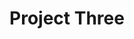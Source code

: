 ---
title: Project Three
featured_image:
  src: img/hero-image.jpg
  alt: project one alt

# HERO SECTION

hero:
  image:
    src: img/hero-image.jpg
    alt: Hero Image

# LAYOUT BLOCKS

blocks:
  - type: image-with-text
    image:
      src: img/hero-image.jpg
      alt: image alt text
    title: Project Name
    subhead: Pele Award - Gold 2020
    content: Brisket ribeye jowl, pork belly ham hock salami shank ball tip flank chuck shoulder landjaeger pork kielbasa t-bone. Fatback cupim chislic pork, bacon spare ribs ham hock. Boudin bacon filet mignon pastrami alcatra spare ribs, pancetta drumstick flank tenderloin landjaeger ham hock. Meatball tail pork belly ham hock bacon. Kielbasa rump doner cupim, spare ribs leberkas boudin chicken bacon buffalo burgdoggen filet mignon pig.

  - type: two-column
    title: Project Name
    subhead: Pele Award - Gold 2020
    content:
      'Brisket ribeye jowl, pork belly ham hock salami shank ball tip flank chuck shoulder landjaeger pork kielbasa t-bone. Fatback cupim chislic pork, bacon spare ribs ham hock. Boudin bacon filet mignon pastrami alcatra spare ribs, pancetta drumstick flank tenderloin landjaeger ham hock. Meatball tail pork belly ham hock bacon. Kielbasa rump doner cupim, spare ribs leberkas boudin chicken bacon buffalo burgdoggen filet mignon pig. Brisket ribeye jowl, pork belly ham hock salami shank ball tip flank chuck shoulder landjaeger pork kielbasa t-bone.

      Fatback cupim chislic pork, bacon spare ribs ham hock. Boudin bacon filet mignon pastrami alcatra spare ribs, pancetta drumstick flank tenderloin landjaeger ham hock. Meatball tail pork belly ham hock bacon. Kielbasa rump doner cupim, spare ribs leberkas boudin chicken bacon buffalo burgdoggen filet mignon pig.'

  - type: single-image
    image:
      src: img/hero-image.jpg
      alt: image block alt text

  - type: text-block
    title: logo exploration
    content: Bacon ipsum dolor amet prosciutto tri-tip porchetta fatback, tenderloin bacon kielbasa beef ribs buffalo ham hock frankfurter pig. Tail venison ham biltong porchetta. Bresaola frankfurter pork chop tenderloin short ribs kielbasa sausage doner.

  - type: image-grid
    images:
      - src: img/hero-image.jpg
        alt: image 1
      - src: img/hero-image.jpg
        alt: image 2
      - src: img/hero-image.jpg
        alt: image 3

  - type: image-grid
    images:
      - src: img/hero-image.jpg
        alt: image 1
      - src: img/hero-image.jpg
        alt: image 2

  - type: text-block
    title: type & color exploration
    content: Bacon ipsum dolor amet prosciutto tri-tip porchetta fatback, tenderloin bacon kielbasa beef ribs buffalo ham hock frankfurter pig. Tail venison ham biltong porchetta. Bresaola frankfurter pork chop tenderloin short ribs kielbasa sausage doner.

  - type: image-grid
    images:
      - src: img/hero-image.jpg
        alt: image 1
      - src: img/hero-image.jpg
        alt: image 2
      - src: img/hero-image.jpg
        alt: image 1
      - src: img/hero-image.jpg
        alt: image 2

  - type: text-block
    title: The Result
    content: Bacon ipsum dolor amet prosciutto tri-tip porchetta fatback, tenderloin bacon kielbasa beef ribs buffalo ham hock frankfurter pig. Tail venison ham biltong porchetta. Bresaola frankfurter pork chop tenderloin short ribs kielbasa sausage doner.

  - type: image-grid
    images:
      - src: img/hero-image.jpg
        alt: image 1
      - src: img/15.png
        alt: image 2

  - type: gallery
    images:
      - src: img/hero-image.jpg
        alt: image 1
      - src: img/13.png
        alt: image 2
      - src: img/14.png
        alt: image 1
      - src: img/15.png
        alt: image 2
---